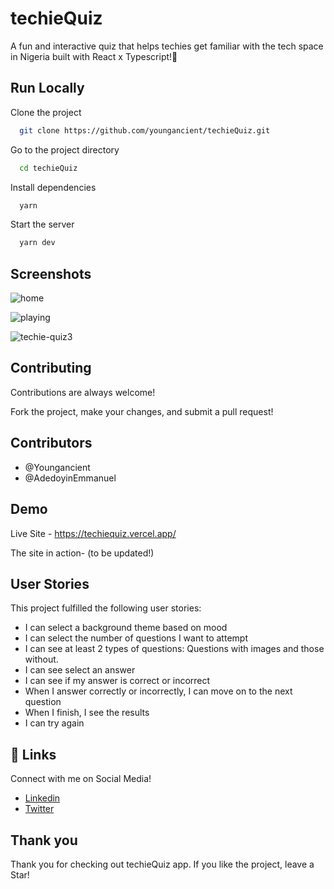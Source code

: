 # techieQuiz

A fun and interactive quiz that helps techies get familiar with the tech space in Nigeria built with React x Typescript!🤗
    
## Run Locally

Clone the project

```bash
  git clone https://github.com/youngancient/techieQuiz.git
```

Go to the project directory

```bash
  cd techieQuiz
```

Install dependencies

```bash
  yarn
```

Start the server

```bash
  yarn dev
```

  
  
## Screenshots


![home](https://github.com/youngancient/techieQuiz/assets/93747805/f1fab91a-ef71-45d5-99b8-dd7a120ee6c0)

![playing](https://github.com/youngancient/techieQuiz/assets/93747805/4d5f5042-5831-46d5-b085-8d883f117a44)

![techie-quiz3](https://github.com/youngancient/techieQuiz/assets/93747805/aa14dd4d-d289-41ed-96b3-20792ca04b39)


## Contributing

Contributions are always welcome!

Fork the project, make your changes, and submit a pull request!

## Contributors
  - @Youngancient
  - @AdedoyinEmmanuel
  
## Demo

Live Site - https://techiequiz.vercel.app/



The site in action-
(to be updated!)
  
## User Stories

This project fulfilled the following user stories:

- I can select a background theme based on mood
- I can select the number of questions I want to attempt
- I can see at least 2 types of questions: Questions with images and those without.
- I can see select an answer
- I can see if my answer is correct or incorrect
- When I answer correctly or incorrectly, I can move on to the next question
- When I finish, I see the results
- I can try again


  
## 🔗 Links

Connect with me on Social Media!

- [Linkedin](https://linkedin.com/in/jude-tochy-922492227/)
- [Twitter](https://twitter.com/judetochyx)

  
## Thank you

Thank you for checking out techieQuiz app. If you like the project, leave a Star!
  
